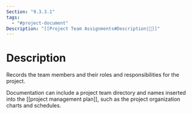 ```yaml
---
Section: "9.3.3.1"
tags:
  - "#project-document"
Description: "[[Project Team Assignments#Description|📝]]"
---
```

# Description
Records the team members and their roles and responsibilities for the project.

Documentation can include a project team directory and names inserted into the [[project management plan]], such as the project organization charts and schedules.
